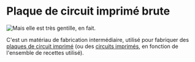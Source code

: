 # Plaque de circuit imprimé brute

![Mais elle est très gentille, en fait.](oredict:opencomputers:materialCircuitBoardRaw)

C'est un matériau de fabrication intermédiaire, utilisé pour fabriquer des [plaques de circuit imprimé](circuitBoard.md) (ou des [circuits imprimés](printedCircuitBoard.md), en fonction de l'ensemble de recettes utilisé).
